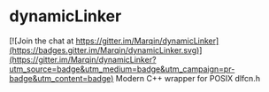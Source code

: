 # dynamicLinker

[![Join the chat at https://gitter.im/Marqin/dynamicLinker](https://badges.gitter.im/Marqin/dynamicLinker.svg)](https://gitter.im/Marqin/dynamicLinker?utm_source=badge&utm_medium=badge&utm_campaign=pr-badge&utm_content=badge)
Modern C++ wrapper for POSIX dlfcn.h
